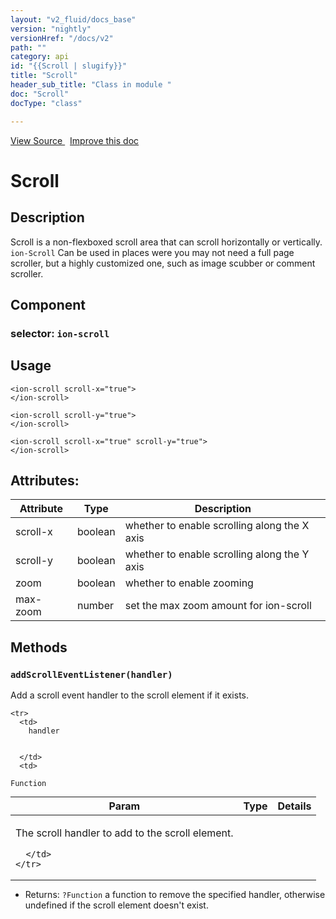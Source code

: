 ```yaml
---
layout: "v2_fluid/docs_base"
version: "nightly"
versionHref: "/docs/v2"
path: ""
category: api
id: "{{Scroll | slugify}}"
title: "Scroll"
header_sub_title: "Class in module "
doc: "Scroll"
docType: "class"

---
```





<div class="improve-docs">
<a href='http://github.com/driftyco/ionic2/tree/master/ionic/components/scroll/scroll.ts#L8'>
View Source
</a>
&nbsp;
<a href='http://github.com/driftyco/ionic2/edit/master/ionic/components/scroll/scroll.ts#L8'>
Improve this doc
</a>
</div>





<h1 class="api-title">


Scroll






</h1>






<!-- description -->
<h2>Description</h2>

<p>Scroll is a non-flexboxed scroll area that can scroll horizontally or vertically. <code>ion-Scroll</code> Can be used in places were you may not need a full page scroller, but a highly customized one, such as image scubber or comment scroller.</p>


<h2>Component</h2>
<h3>selector: <code>ion-scroll</code></h3>
<!-- @usage tag -->

<h2>Usage</h2>

<pre><code class="lang-html">&lt;ion-scroll scroll-x=&quot;true&quot;&gt;
&lt;/ion-scroll&gt;

&lt;ion-scroll scroll-y=&quot;true&quot;&gt;
&lt;/ion-scroll&gt;

&lt;ion-scroll scroll-x=&quot;true&quot; scroll-y=&quot;true&quot;&gt;
&lt;/ion-scroll&gt;
</code></pre>




<!-- @property tags -->

<h2>Attributes:</h2>
<table class="table" style="margin:0;">
<thead>
<tr>
<th>Attribute</th>




















<th>Type</th>


<th>Description</th>
</tr>
</thead>
<tbody>

<tr>
<td>
scroll-x
</td>


<td>
boolean
</td>


<td>
whether to enable scrolling along the X axis
</td>
</tr>

<tr>
<td>
scroll-y
</td>


<td>
boolean
</td>


<td>
whether to enable scrolling along the Y axis
</td>
</tr>

<tr>
<td>
zoom
</td>


<td>
boolean
</td>


<td>
whether to enable zooming
</td>
</tr>

<tr>
<td>
max-zoom
</td>


<td>
number
</td>


<td>
set the max zoom amount for ion-scroll
</td>
</tr>

</tbody>
</table>


<!-- methods on the class -->

<h2>Methods</h2>

<div id="addScrollEventListener"></div>

<h3>
<code>addScrollEventListener(handler)</code>
  

</h3>

Add a scroll event handler to the scroll element if it exists.


<table class="table" style="margin:0;">
  <thead>
    <tr>
      <th>Param</th>
      <th>Type</th>
      <th>Details</th>
    </tr>
  </thead>
  <tbody>
    
    <tr>
      <td>
        handler
        
        
      </td>
      <td>
        
  <code>Function</code>
      </td>
      <td>
        <p>The scroll handler to add to the scroll element.</p>

        
      </td>
    </tr>
    
  </tbody>
</table>





* Returns: 
  <code>?Function</code> a function to remove the specified handler, otherwise
undefined if the scroll element doesn't exist.


<!-- related link --><!-- end content block -->


<!-- end body block -->

